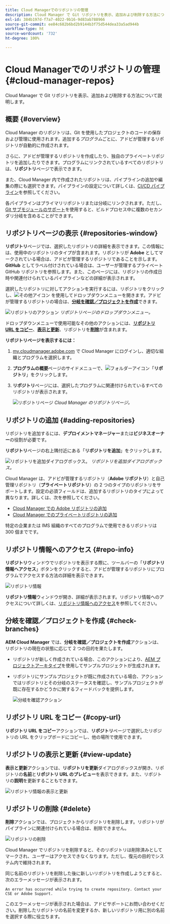 ```yaml
---
title: Cloud Managerでのリポジトリの管理
description: Cloud Manager で Git リポジトリを表示、追加および削除する方法について説明します。
exl-id: 384b197d-f7a7-4022-9b16-9d83ab788966
source-git-commit: ee84c682b6bd2b9144b3f75d544dea33a5ad944b
workflow-type: ht
source-wordcount: '732'
ht-degree: 100%

---
```



# Cloud Managerでのリポジトリの管理 {#cloud-manager-repos}

Cloud Manager で Git リポジトリを表示、追加および削除する方法について説明します。

## 概要 {#overview}

Cloud Manager のリポジトリは、Git を使用したプロジェクトのコードの保存および管理に使用されます。追加する&#x200B;*プログラム*&#x200B;ごとに、アドビが管理するリポジトリが自動的に作成されます。

さらに、アドビが管理するリポジトリを作成したり、独自のプライベートリポジトリを追加したりできます。プログラムにリンクされているすべてのリポジトリは、**リポジトリ**&#x200B;ページで表示できます。

また、Cloud Manager 内で作成されたリポジトリは、パイプラインの追加や編集の際にも選択できます。パイプラインの設定について詳しくは、[CI/CD パイプライン](/help/overview/ci-cd-pipelines.md)を参照してください。

各パイプラインはプライマリリポジトリまたは分岐にリンクされます。ただし、[Git サブモジュールのサポート](/help/managing-code/git-submodules.md)を使用すると、ビルドプロセス中に複数のセカンダリ分岐を含めることができます。

## リポジトリページの表示 {#repositories-window}

**リポジトリ**&#x200B;ページでは、選択したリポジトリの詳細を表示できます。この情報には、使用中のリポジトリのタイプが含まれます。リポジトリが **Adobe** としてマークされている場合は、アドビが管理するリポジトリであることを示します。**GitHub** としてラベル付けされている場合は、ユーザーが管理するプライベート GitHub リポジトリを参照します。また、このページには、リポジトリの作成日時や関連付けられているパイプラインなどの詳細が表示されます。

選択したリポジトリに対してアクションを実行するには、リポジトリをクリックし、![その他アイコン](https://spectrum.adobe.com/static/icons/workflow_18/Smock_More_18_N.svg) を使用してドロップダウンメニューを開きます。アドビが管理するリポジトリの場合は、**[分岐を確認／プロジェクトを作成](#check-branches)**&#x200B;できます。

![リポジトリのアクション](assets/repository-actions.png)
*リポジトリページのドロップダウンメニュー。*

ドロップダウンメニューで使用可能なその他のアクションには、**[リポジトリ URL をコピー](#copy-url)**、**[表示と更新](#view-update)**、リポジトリを&#x200B;**[削除](#delete)**&#x200B;が含まれます。

**リポジトリページを表示するには：**

1. [my.cloudmanager.adobe.com](https://my.cloudmanager.adobe.com/) で Cloud Manager にログインし、適切な組織とプログラムを選択します。

1. **プログラムの概要**&#x200B;ページのサイドメニューで、![フォルダーアイコン](https://spectrum.adobe.com/static/icons/workflow_18/Smock_Folder_18_N.svg)「**リポジトリ**」をクリックします。

1. **リポジトリ**&#x200B;ページには、選択したプログラムに関連付けられているすべてのリポジトリが表示されます。

   ![リポジトリページ](assets/repositories.png)
   *Cloud Manager のリポジトリページ。*


## リポジトリの追加 {#adding-repositories}

リポジトリを追加するには、**デプロイメントマネージャー**&#x200B;または&#x200B;**ビジネスオーナー**&#x200B;の役割が必要です。

**リポジトリ**&#x200B;ページの右上隅付近にある「**リポジトリを追加**」をクリックします。

![リポジトリを追加ダイアログボックス。](assets/repository-add.png)
*リポジトリを追加ダイアログボックス。*

Cloud Manager は、アドビが管理するリポジトリ（**Adobe リポジトリ**）と自己管理リポジトリ（**プライベートリポジトリ**）の 2 つのタイプのリポジトリをサポートします。設定の必須フィールドは、追加するリポジトリのタイプによって異なります。詳しくは、次を参照してください。

* [Cloud Manager での Adobe リポジトリの追加](/help/managing-code/adobe-repositories.md)
* [Cloud Manager でのプライベートリポジトリの追加](/help/managing-code/private-repositories.md)

特定の企業または IMS 組織のすべてのプログラムで使用できるリポジトリは 300 個までです。

## リポジトリ情報へのアクセス {#repo-info}

**リポジトリ**&#x200B;ウィンドウでリポジトリを表示する際に、ツールバーの「**リポジトリ情報へアクセス**」ボタンをクリックすると、アドビが管理するリポジトリにプログラムでアクセスする方法の詳細を表示できます。

![リポジトリ情報](assets/repository-access-repo-info2.png)

**リポジトリ情報**&#x200B;ウィンドウが開き、詳細が表示されます。リポジトリ情報へのアクセスについて詳しくは、[リポジトリ情報へのアクセス](/help/managing-code/accessing-repositories.md)を参照してください。

## 分岐を確認／プロジェクトを作成 {#check-branches}

**AEM Cloud Manager** では、**分岐を確認／プロジェクトを作成**&#x200B;アクションは、リポジトリの現在の状態に応じて 2 つの目的を果たします。

* リポジトリが新しく作成されている場合、このアクションにより、[AEM プロジェクトアーキタイプ](https://experienceleague.adobe.com/ja/docs/experience-manager-core-components/using/developing/archetype/overview)を使用してサンプルプロジェクトが生成されます。
* リポジトリにサンプルプロジェクトが既に作成されている場合、アクションではリポジトリとその分岐のステータスを確認し、サンプルプロジェクトが既に存在するかどうかに関するフィードバックを提供します。

  ![分岐を確認アクション](assets/check-branches.png)

## リポジトリ URL をコピー {#copy-url}

**リポジトリ URL をコピー**&#x200B;アクションでは、**リポジトリ**&#x200B;ページで選択したリポジトリの URL をクリップボードにコピーし、他の場所で使用できます。

## リポジトリの表示と更新 {#view-update}

**表示と更新**&#x200B;アクションでは、**リポジトリを更新**&#x200B;ダイアログボックスが開き、リポジトリの&#x200B;**名前**&#x200B;と&#x200B;**リポジトリ URL のプレビュー**&#x200B;を表示できます。また、リポジトリの&#x200B;**説明**&#x200B;を更新することもできます。

![リポジトリ情報の表示と更新](assets/repository-view-update.png)

## リポジトリの削除 {#delete}

**削除**&#x200B;アクションでは、プロジェクトからリポジトリを削除します。リポジトリがパイプラインに関連付けられている場合は、削除できません。

![リポジトリの削除](assets/delete.png)

Cloud Manager でリポジトリを削除すると、そのリポジトリは削除済みとしてマークされ、ユーザーはアクセスできなくなります。ただし、復元の目的でシステム内で維持されます。

同じ名前のリポジトリを削除した後に新しいリポジトリを作成しようとすると、次のエラーメッセージが表示されます。

`An error has occurred while trying to create repository. Contact your CSE or Adobe Support.`

このエラーメッセージが表示された場合は、アドビサポートにお問い合わせください。削除したリポジトリの名前を変更するか、新しいリポジトリ用に別の名前を選択する際に役立ちます。
